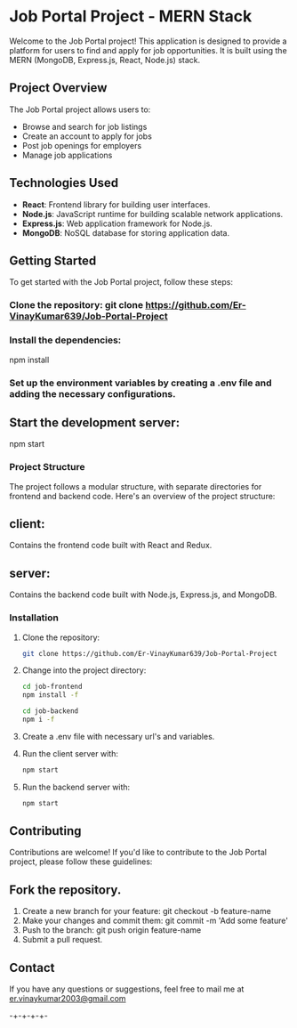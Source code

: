# Job Portal Project - MERN Stack

Welcome to the Job Portal project! This application is designed to provide a platform for users to find and apply for job opportunities. It is built using the MERN (MongoDB, Express.js, React, Node.js) stack.

## Project Overview

The Job Portal project allows users to:

- Browse and search for job listings
- Create an account to apply for jobs
- Post job openings for employers
- Manage job applications

## Technologies Used

- **React**: Frontend library for building user interfaces.
- **Node.js**: JavaScript runtime for building scalable network applications.
- **Express.js**: Web application framework for Node.js.
- **MongoDB**: NoSQL database for storing application data.

## Getting Started
To get started with the Job Portal project, follow these steps:

### Clone the repository: git clone https://github.com/Er-VinayKumar639/Job-Portal-Project
### Install the dependencies:
 npm install
### Set up the environment variables by creating a .env file and adding the necessary configurations.
## Start the development server:
 npm start
### Project Structure
The project follows a modular structure, with separate directories for frontend and backend code. Here's an overview of the project structure:

## client: 
Contains the frontend code built with React and Redux.
## server:
 Contains the backend code built with Node.js, Express.js, and MongoDB.

### Installation

1. Clone the repository:

   ```bash
   git clone https://github.com/Er-VinayKumar639/Job-Portal-Project
2. Change into the project directory:
    ```bash
    cd job-frontend
    npm install -f
    ```
  
    ```bash
    cd job-backend
    npm i -f
    ```

3. Create a .env file with necessary url's and variables.

4. Run the client server with:
   ```bash
   npm start
   ```
5. Run the backend server with:
   ```bash
   npm start
   ```


## Contributing
Contributions are welcome! If you'd like to contribute to the Job Portal project, please follow these guidelines:

## Fork the repository.
1. Create a new branch for your feature: git checkout -b feature-name
2. Make your changes and commit them: git commit -m 'Add some feature'
3. Push to the branch: git push origin feature-name
4. Submit a pull request.

## Contact
If you have any questions or suggestions, feel free to mail me at er.vinaykumar2003@gmail.com


-+-+-+-+-